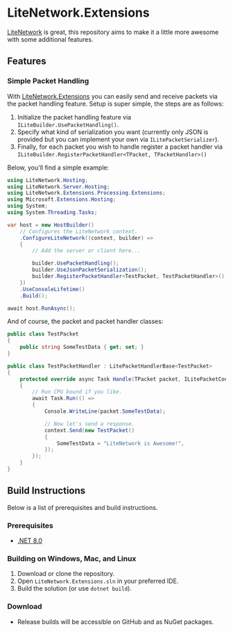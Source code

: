 # LiteNetwork.Extensions

[LiteNetwork](https://github.com/Eastrall/LiteNetwork) is great, this repository aims to make it a little more awesome with some additional features.

## Features

### Simple Packet Handling

With [LiteNetwork.Extensions](https://github.com/softwareantics/LiteNetwork.Extensions/) you can easily send and receive packets via the packet handling feature. Setup is super simple, the steps are as follows:

1. Initialize the packet handling feature via `ILiteBuilder.UsePacketHandling()`.
2. Specify what kind of serialization you want (currently only JSON is provided but you can implement your own via `ILitePacketSerializer`).
3. Finally, for each packet you wish to handle register a packet handler via `ILiteBuilder.RegisterPacketHandler<TPacket, TPacketHandler>()`

Below, you'll find a simple example:

```csharp
using LiteNetwork.Hosting;
using LiteNetwork.Server.Hosting;
using LiteNetwork.Extensions.Processing.Extensions;
using Microsoft.Extensions.Hosting;
using System;
using System.Threading.Tasks;

var host = new HostBuilder()
    // Configures the LiteNetwork context.
    .ConfigureLiteNetwork((context, builder) =>
    {
        // Add the server or client here...

        builder.UsePacketHandling();
        builder.UseJsonPacketSerialization();
        builder.RegisterPacketHandler<TestPacket, TestPacketHandler>();
    })
    .UseConsoleLifetime()
    .Build();

await host.RunAsync();
```

And of course, the packet and packet handler classes:

```csharp
public class TestPacket
{
    public string SomeTestData { get; set; }
}

public class TestPacketHandler : LitePacketHandlerBase<TestPacket>
{
    protected override async Task Handle(TPacket packet, ILitePacketContext context)
    {
        // Run CPU bound if you like.
        await Task.Run(() =>
        {
            Console.WriteLine(packet.SomeTestData);

            // Now let's send a response.
            context.Send(new TestPacket()
            {
                SomeTestData = "LiteNetwork is Awesome!",
            });
        });
    }
}
```

## Build Instructions

Below is a list of prerequisites and build instructions.

### Prerequisites

 - [.NET 8.0](https://dotnet.microsoft.com/en-us/download/dotnet/8.0)

### Building on Windows, Mac, and Linux

1. Download or clone the repository.
2. Open `LiteNetwork.Extensions.sln` in your preferred IDE.
3. Build the solution (or use `dotnet build`).

### Download

- Release builds will be accessible on GitHub and as NuGet packages.
